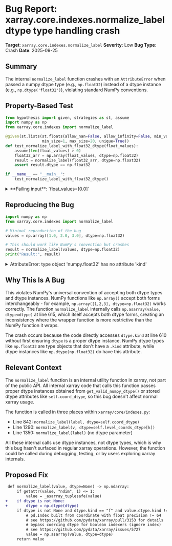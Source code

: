 # Bug Report: xarray.core.indexes.normalize_label dtype type handling crash

**Target**: `xarray.core.indexes.normalize_label`
**Severity**: Low
**Bug Type**: Crash
**Date**: 2025-09-25

## Summary

The internal `normalize_label` function crashes with an `AttributeError` when passed a numpy dtype type (e.g., `np.float32`) instead of a dtype instance (e.g., `np.dtype('float32')`), violating standard NumPy conventions.

## Property-Based Test

```python
from hypothesis import given, strategies as st, assume
import numpy as np
from xarray.core.indexes import normalize_label

@given(st.lists(st.floats(allow_nan=False, allow_infinity=False, min_value=-100, max_value=100),
                min_size=1, max_size=20, unique=True))
def test_normalize_label_with_float32_dtype(float_values):
    assume(len(float_values) > 0)
    float32_arr = np.array(float_values, dtype=np.float32)
    result = normalize_label(float32_arr, dtype=np.float32)
    assert result.dtype == np.float32

if __name__ == "__main__":
    test_normalize_label_with_float32_dtype()
```

<details>

<summary>
**Failing input**: `float_values=[0.0]`
</summary>
```
Traceback (most recent call last):
  File "/home/npc/pbt/agentic-pbt/worker_/33/hypo.py", line 14, in <module>
    test_normalize_label_with_float32_dtype()
    ~~~~~~~~~~~~~~~~~~~~~~~~~~~~~~~~~~~~~~~^^
  File "/home/npc/pbt/agentic-pbt/worker_/33/hypo.py", line 6, in test_normalize_label_with_float32_dtype
    min_size=1, max_size=20, unique=True))
    ^^
  File "/home/npc/miniconda/lib/python3.13/site-packages/hypothesis/core.py", line 2124, in wrapped_test
    raise the_error_hypothesis_found
  File "/home/npc/pbt/agentic-pbt/worker_/33/hypo.py", line 10, in test_normalize_label_with_float32_dtype
    result = normalize_label(float32_arr, dtype=np.float32)
  File "/home/npc/miniconda/lib/python3.13/site-packages/xarray/core/indexes.py", line 610, in normalize_label
    if dtype is not None and dtype.kind == "f" and value.dtype.kind != "b":
                             ^^^^^^^^^^
AttributeError: type object 'numpy.float32' has no attribute 'kind'
Falsifying example: test_normalize_label_with_float32_dtype(
    float_values=[0.0],  # or any other generated value
)
```
</details>

## Reproducing the Bug

```python
import numpy as np
from xarray.core.indexes import normalize_label

# Minimal reproduction of the bug
values = np.array([1.0, 2.0, 3.0], dtype=np.float32)

# This should work like NumPy's convention but crashes
result = normalize_label(values, dtype=np.float32)
print("Result:", result)
```

<details>

<summary>
AttributeError: type object 'numpy.float32' has no attribute 'kind'
</summary>
```
Traceback (most recent call last):
  File "/home/npc/pbt/agentic-pbt/worker_/33/repo.py", line 8, in <module>
    result = normalize_label(values, dtype=np.float32)
  File "/home/npc/miniconda/lib/python3.13/site-packages/xarray/core/indexes.py", line 610, in normalize_label
    if dtype is not None and dtype.kind == "f" and value.dtype.kind != "b":
                             ^^^^^^^^^^
AttributeError: type object 'numpy.float32' has no attribute 'kind'
```
</details>

## Why This Is A Bug

This violates NumPy's universal convention of accepting both dtype types and dtype instances. NumPy functions like `np.array()` accept both forms interchangeably - for example, `np.array([1,2,3], dtype=np.float32)` works correctly. The function `normalize_label` internally calls `np.asarray(value, dtype=dtype)` at line 615, which itself accepts both dtype forms, creating an inconsistency where the wrapper function is more restrictive than the NumPy function it wraps.

The crash occurs because the code directly accesses `dtype.kind` at line 610 without first ensuring `dtype` is a proper dtype instance. NumPy dtype types like `np.float32` are type objects that don't have a `.kind` attribute, while dtype instances like `np.dtype(np.float32)` do have this attribute.

## Relevant Context

The `normalize_label` function is an internal utility function in xarray, not part of the public API. All internal xarray code that calls this function passes proper dtype instances obtained from `get_valid_numpy_dtype()` or stored dtype attributes like `self.coord_dtype`, so this bug doesn't affect normal xarray usage.

The function is called in three places within `xarray/core/indexes.py`:
- Line 842: `normalize_label(label, dtype=self.coord_dtype)`
- Line 1290: `normalize_label(v, dtype=self.level_coords_dtype[k])`
- Line 1350: `normalize_label(label)` (no dtype parameter)

All these internal calls use dtype instances, not dtype types, which is why this bug hasn't surfaced in regular xarray operations. However, the function could be called during debugging, testing, or by users exploring xarray internals.

## Proposed Fix

```diff
 def normalize_label(value, dtype=None) -> np.ndarray:
     if getattr(value, "ndim", 1) <= 1:
         value = _asarray_tuplesafe(value)
+    if dtype is not None:
+        dtype = np.dtype(dtype)
     if dtype is not None and dtype.kind == "f" and value.dtype.kind != "b":
         # pd.Index built from coordinate with float precision != 64
         # see https://github.com/pydata/xarray/pull/3153 for details
         # bypass coercing dtype for boolean indexers (ignore index)
         # see https://github.com/pydata/xarray/issues/5727
         value = np.asarray(value, dtype=dtype)
     return value
```
